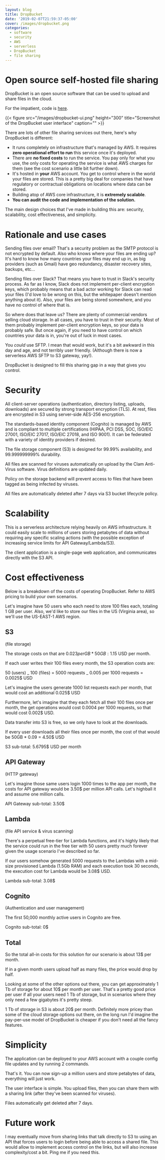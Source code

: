 ```yaml
---
layout: blog
title: DropBucket
date: '2019-02-07T21:59:37-05:00'
cover: /images/dropbucket.png
categories:
  - software
  - security
  - AWS
  - serverless
  - DropBucket
  - file sharing
---
```

# Open source self-hosted file sharing

<!--more-->

DropBucket is an open source software that can be used to upload and share files in the cloud. 

For the impatient, code is [here](https://github.com/marksteele/drop-bucket).

{{< figure src="/images/dropbucket-ui.png" height="300" title="Screenshot of the DropBucket user interface" caption="" >}}

There are lots of other file sharing services out there, here's why DropBucket is different:

* It runs completely on infrastructure that's managed by AWS. It requires <b>zero operational effort to run</b> this service once it's deployed.
* There are <b>no fixed costs</b> to run the service. You pay only for what you use, the only costs for operating the service is what AWS charges for them (see the cost scenario a little bit further down).
* It's hosted in <b>your</b> AWS account. You get to control where in the world your files are stored. This is a pretty big deal for companies that have regulatory or contractual obligations on locations where data can be stored.
* Building atop of AWS core infrastructure, it is <b>extremely scalable</b>.
* <b>You can audit the code and implementation of the solution.</b>

The main design choices that I've made in building this are: security, scalability, cost effectiveness, and simplicity.

# Rationale and use cases

Sending files over email? That's a security problem as the SMTP protocol is not encrypted by default. Also who knows where your files are ending up? It's hard to know how many countries your files may end up in, as big providers (such as Gmail) have geo redundancy, disaster recovery sites, backups, etc...

Sending files over Slack? That means you have to trust in Slack's security process. As far as I know, Slack does not implement per-client encryption keys, which probably means that a bad actor working for Slack can read your files (I'd love to be wrong on this, but the whitepaper doesn't mention anything about it). Also, your files are being stored somewhere, and you have no control of where that is.

So where does that leave us? There are plenty of commercial vendors selling cloud storage. In all cases, you have to trust in their security. Most of them probably implement per-client encryption keys, so your data is probably safe. But once again, if you need to have control on which countries your data is in, you're out of luck in most cases.

You _could_ use SFTP. I mean that would work, but it's a bit awkward in this day and age, and not terribly user friendly. (Although there is now a serverless AWS SFTP to S3 gateway, yay!).

DropBucket is designed to fill this sharing gap in a way that gives you control.

# Security

All client-server operations (authentication, directory listing, uploads, downloads) are secured by strong transport encryption (TLS). At rest, files are encrypted in S3 using server-side AES-256 encryption.

The standards-based identity component (Cognito) is managed by AWS and is compliant to multiple certifications (HIPAA, PCI DSS, SOC, ISO/EIC 27001, ISO/EIC 27017, ISO/EIC 27018, and ISO 9001). It can be federated with a variety of identity providers if desired.

The file storage component (S3) is designed for 99.99% availability, and 99.999999999% durability.

All files are scanned for viruses automatically on upload by the Clam Anti-Virus software. Virus definitions are updated daily.

Policy on the storage backend will prevent access to files that have been tagged as being infected by viruses.

All files are automatically deleted after 7 days via S3 bucket lifecycle policy.

# Scalability

This is a serverless architecture relying heavily on AWS infrastructure. It could easily scale to millions of users storing petabytes of data without requiring any specific scaling actions (with the possible exception of increasing service limits for API Gateway/Lambda/S3).

The client application is a single-page web application, and communicates directly with the S3 API.

# Cost effectiveness

Below is a breakdown of the costs of operating DropBucket. Refer to AWS pricing to build your own scenarios.

Let's imagine have 50 users who each need to store 100 files each, totaling 1 GB per user.
 Also, we'd like to store our files in the US (Virginia area), so we'll use the US-EAST-1 AWS region.

## S3

 (file storage)

The storage costs on that are $0.023 per GB * 50 GB: 1.15$ USD per month.

If each user writes their 100 files every month, the S3 operation costs are:

50 (users) _ 100 (files) = 5000 requests _ 0.005 per 1000 requests = 0.0025$ USD

Let's imagine the users generate 1000 list requests each per month, that would cost an additional 0.025$ USD

Furthermore, let's imagine that they each fetch all their 100 files once per month, the get operations would cost 0.0004 per 1000 requests, so that would cost 0.002$ USD.

Data transfer into S3 is free, so we only have to look at the downloads.

If every user downloads all their files once per month, the cost of that would be 50GB * 0.09 = 4.50$ USD

S3 sub-total: 5.6795$ USD per month

## API Gateway

 (HTTP gateway)

Let's imagine those same users login 1000 times to the app per month, the costs for API gateway would be 3.50$ per million API calls. Let's highball it and assume one million calls.

API Gateway sub-total: 3.50$

## Lambda

 (file API service & virus scanning)

There's a perpetual free-tier for Lambda functions, and it's highly likely that the service could run in the free tier with 50 users pretty much forever given the usage scenario I've described so far.

If our users somehow generated 5000 requests to the Lambdas with a mid-size provisioned Lambda (1.5Gb RAM) and each execution took 30 seconds, the execution cost for Lambda would be 3.08$ USD. 

Lambda sub-total: 3.08$ 

## Cognito

 (Authentication and user management)

The first 50,000 monthly active users in Cognito are free.

Cognito sub-total: 0$

## Total

So the total all-in costs for this solution for our scenario is about 13$ per month. 

If in a given month users upload half as many files, the price would drop by half.

Looking at some of the other options out there, you can get approximately 1 Tb of storage for about 10$ per month per user. That's a pretty good price per user if all your users need 1 Tb of storage, but in scenarios where they only need a few gigabytes it's pretty steep.

1 Tb of storage in S3 is about 20$ per month. Definitely more pricey than some of the cloud storage options out there, on the long run I'd imagine the pay-per-use model of DropBucket is cheaper if you don't need all the fancy features.

# Simplicity

The application can be deployed to your AWS account with a couple config file updates and by running 2 commands. 

That's it. You can now sign-up a million users and store petabytes of data, everything will just work.

The user interface is simple. You upload files, then you can share them with a sharing link (after they've been scanned for viruses).

Files automatically get deleted after 7 days.

# Future work

I may eventually move from sharing links that talk directly to S3 to using an API that forces users to login before being able to access a shared file. This would allow to implement access control on the links, but will also increase complexity/cost a bit. Ping me if you need this.
